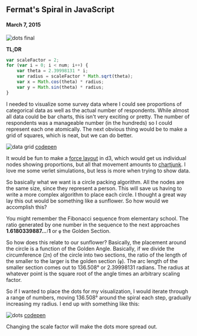 ## Fermat's Spiral in JavaScript

#### March 7, 2015

![dots final](/images/dots_final.png)

**TL;DR**

```javascript
var scaleFactor = 2;
for (var i = 0; i < num; i++) {
    var theta = 2.39998131 * i;
    var radius = scaleFactor * Math.sqrt(theta);
    var x = Math.cos(theta) * radius;
    var y = Math.sin(theta) * radius;
}
```

I needed to visualize some survey data where I could see proportions of categorical data as well as the actual number of respondents. While almost all data could be bar charts, this isn't very exciting or pretty. The number of respondents was a manageable number (in the hundreds) so I could represent each one atomically. The next obvious thing would be to make a grid of squares, which is neat, but we can do better.

![data grid](/images/datagrid.png "data grid image")
[codepen](http://codepen.io/anon/pen/LEJNBg)

It would be fun to make a [force layout](http://bl.ocks.org/mbostock/1021841) in d3, which would get us individual nodes showing proportions, but all that movement amounts to [chartjunk](http://en.wikipedia.org/wiki/Chartjunk). I love me some verlet simulations, but less is more when trying to show data.

So basically what we want is a circle packing algorithm. All the nodes are the same size, since they represent a person. This will save us having to write a more complex algorithm to place each circle. I thought a great way lay this out would be something like a sunflower. So how would we accomplish this?

You might remember the Fibonacci sequence from elementary school. The ratio generated by one number in the sequence to the next approaches **1.6180339887...:1** or `φ` the Golden Section.

So how does this relate to our sunflower? Basically, the placement around the circle is a function of the Golden Angle. Basically, if we divide the circumference (`2π`) of the circle into two sections, the ratio of the length of the smaller to the larger is the golden section (`φ`). The arc length of the smaller section comes out to 136.508° or 2.39998131 radians. The radius at whatever point is the square root of the angle times an arbitrary scaling factor.

So if I wanted to place the dots for my visualization, I would iterate through a range of numbers, moving 136.508° around the spiral each step, gradually increasing my radius. I end up with something like this:


![dots](/images/data_circle.png "dots")
[codepen](http://codepen.io/anon/pen/zxJKwv)

Changing the scale factor will make the dots more spread out.